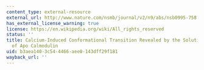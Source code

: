 ```yaml
---
content_type: external-resource
external_url: http://www.nature.com/nsmb/journal/v2/n9/abs/nsb0995-758.html
has_external_license_warning: true
license: https://en.wikipedia.org/wiki/All_rights_reserved
status: ''
title: Calcium-Induced Conformational Transition Revealed by the Solution Structure
  of Apo Calmodulin
uid: b3aea140-3c54-4466-aee0-143dff29f181
wayback_url: ''
---
```

